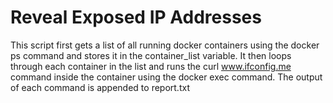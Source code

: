
# Reveal Exposed IP Addresses

This script first gets a list of all running docker containers using the docker ps command and stores it in the container_list variable. It then loops through each container in the list and runs the curl www.ifconfig.me command inside the container using the docker exec command. The output of each command is appended to report.txt
